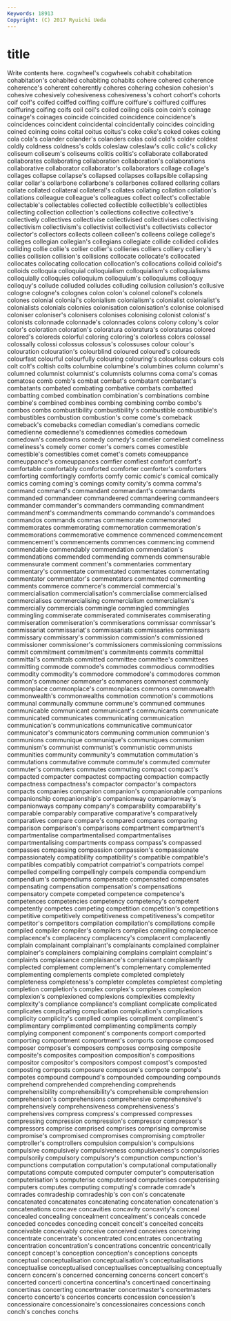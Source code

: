 ```yaml
---
Keywords: 18913 
Copyright: (C) 2017 Ryuichi Ueda
---
```


# title

Write contents here.
cogwheel's cogwheels cohabit cohabitation cohabitation's
cohabited cohabiting cohabits cohere cohered coherence coherence's coherent coherently coheres
cohering cohesion cohesion's cohesive cohesively cohesiveness cohesiveness's cohort cohort's cohorts
coif coif's coifed coiffed coiffing coiffure coiffure's coiffured coiffures coiffuring
coifing coifs coil coil's coiled coiling coils coin coin's coinage
coinage's coinages coincide coincided coincidence coincidence's coincidences coincident coincidental coincidentally
coincides coinciding coined coining coins coital coitus coitus's coke coke's
coked cokes coking cola cola's colander colander's colanders colas cold
cold's colder coldest coldly coldness coldness's colds coleslaw coleslaw's colic
colic's colicky coliseum coliseum's coliseums colitis colitis's collaborate collaborated collaborates
collaborating collaboration collaboration's collaborations collaborative collaborator collaborator's collaborators collage collage's
collages collapse collapse's collapsed collapses collapsible collapsing collar collar's collarbone
collarbone's collarbones collared collaring collars collate collated collateral collateral's collates
collating collation collation's collations colleague colleague's colleagues collect collect's collectable
collectable's collectables collected collectible collectible's collectibles collecting collection collection's collections
collective collective's collectively collectives collectivise collectivised collectivises collectivising collectivism collectivism's
collectivist collectivist's collectivists collector collector's collectors collects colleen colleen's colleens
college college's colleges collegian collegian's collegians collegiate collide collided collides
colliding collie collie's collier collier's collieries colliers colliery colliery's collies
collision collision's collisions collocate collocate's collocated collocates collocating collocation collocation's
collocations colloid colloid's colloids colloquia colloquial colloquialism colloquialism's colloquialisms colloquially
colloquies colloquium colloquium's colloquiums colloquy colloquy's collude colluded colludes colluding
collusion collusion's collusive cologne cologne's colognes colon colon's colonel colonel's
colonels colones colonial colonial's colonialism colonialism's colonialist colonialist's colonialists colonials
colonies colonisation colonisation's colonise colonised coloniser coloniser's colonisers colonises colonising
colonist colonist's colonists colonnade colonnade's colonnades colons colony colony's color
color's coloration coloration's coloratura coloratura's coloraturas colored colored's coloreds colorful
coloring coloring's colorless colors colossal colossally colossi colossus colossus's colossuses
colour colour's colouration colouration's colourblind coloured coloured's coloureds colourfast colourful
colourfully colouring colouring's colourless colours cols colt colt's coltish colts
columbine columbine's columbines column column's columned columnist columnist's columnists columns
coma coma's comas comatose comb comb's combat combat's combatant combatant's
combatants combated combating combative combats combatted combatting combed combination combination's
combinations combine combine's combined combines combing combining combo combo's combos
combs combustibility combustibility's combustible combustible's combustibles combustion combustion's come come's
comeback comeback's comebacks comedian comedian's comedians comedic comedienne comedienne's comediennes
comedies comedown comedown's comedowns comedy comedy's comelier comeliest comeliness comeliness's
comely comer comer's comers comes comestible comestible's comestibles comet comet's
comets comeuppance comeuppance's comeuppances comfier comfiest comfort comfort's comfortable comfortably
comforted comforter comforter's comforters comforting comfortingly comforts comfy comic comic's
comical comically comics coming coming's comings comity comity's comma comma's
command command's commandant commandant's commandants commanded commandeer commandeered commandeering commandeers
commander commander's commanders commanding commandment commandment's commandments commando commando's commandoes
commandos commands commas commemorate commemorated commemorates commemorating commemoration commemoration's commemorations
commemorative commence commenced commencement commencement's commencements commences commencing commend commendable
commendably commendation commendation's commendations commended commending commends commensurable commensurate comment
comment's commentaries commentary commentary's commentate commentated commentates commentating commentator commentator's
commentators commented commenting comments commerce commerce's commercial commercial's commercialisation commercialisation's
commercialise commercialised commercialises commercialising commercialism commercialism's commercially commercials commingle commingled
commingles commingling commiserate commiserated commiserates commiserating commiseration commiseration's commiserations commissar
commissar's commissariat commissariat's commissariats commissaries commissars commissary commissary's commission commission's
commissioned commissioner commissioner's commissioners commissioning commissions commit commitment commitment's commitments
commits committal committal's committals committed committee committee's committees committing commode
commode's commodes commodious commodities commodity commodity's commodore commodore's commodores common
common's commoner commoner's commoners commonest commonly commonplace commonplace's commonplaces commons
commonwealth commonwealth's commonwealths commotion commotion's commotions communal communally commune commune's
communed communes communicable communicant communicant's communicants communicate communicated communicates communicating
communication communication's communications communicative communicator communicator's communicators communing communion communion's
communions communique communique's communiques communism communism's communist communist's communistic communists
communities community community's commutation commutation's commutations commutative commute commute's commuted
commuter commuter's commuters commutes commuting compact compact's compacted compacter compactest
compacting compaction compactly compactness compactness's compactor compactor's compactors compacts companies
companion companion's companionable companions companionship companionship's companionway companionway's companionways company
company's comparability comparability's comparable comparably comparative comparative's comparatively comparatives compare
compare's compared compares comparing comparison comparison's comparisons compartment compartment's compartmentalise
compartmentalised compartmentalises compartmentalising compartments compass compass's compassed compasses compassing compassion
compassion's compassionate compassionately compatibility compatibility's compatible compatible's compatibles compatibly compatriot
compatriot's compatriots compel compelled compelling compellingly compels compendia compendium compendium's
compendiums compensate compensated compensates compensating compensation compensation's compensations compensatory compete
competed competence competence's competences competencies competency competency's competent competently competes
competing competition competition's competitions competitive competitively competitiveness competitiveness's competitor competitor's
competitors compilation compilation's compilations compile compiled compiler compiler's compilers compiles
compiling complacence complacence's complacency complacency's complacent complacently complain complainant complainant's
complainants complained complainer complainer's complainers complaining complains complaint complaint's complaints
complaisance complaisance's complaisant complaisantly complected complement complement's complementary complemented complementing
complements complete completed completely completeness completeness's completer completes completest completing
completion completion's complex complex's complexes complexion complexion's complexioned complexions complexities
complexity complexity's compliance compliance's compliant complicate complicated complicates complicating complication
complication's complications complicity complicity's complied complies compliment compliment's complimentary complimented
complimenting compliments comply complying component component's components comport comported comporting
comportment comportment's comports compose composed composer composer's composers composes composing
composite composite's composites composition composition's compositions compositor compositor's compositors compost
compost's composted composting composts composure composure's compote compote's compotes compound
compound's compounded compounding compounds comprehend comprehended comprehending comprehends comprehensibility comprehensibility's
comprehensible comprehension comprehension's comprehensions comprehensive comprehensive's comprehensively comprehensiveness comprehensiveness's comprehensives
compress compress's compressed compresses compressing compression compression's compressor compressor's compressors
comprise comprised comprises comprising compromise compromise's compromised compromises compromising comptroller
comptroller's comptrollers compulsion compulsion's compulsions compulsive compulsively compulsiveness compulsiveness's compulsories
compulsorily compulsory compulsory's compunction compunction's compunctions computation computation's computational computationally
computations compute computed computer computer's computerisation computerisation's computerise computerised computerises
computerising computers computes computing computing's comrade comrade's comrades comradeship comradeship's
con con's concatenate concatenated concatenates concatenating concatenation concatenation's concatenations concave
concavities concavity concavity's conceal concealed concealing concealment concealment's conceals concede
conceded concedes conceding conceit conceit's conceited conceits conceivable conceivably conceive
conceived conceives conceiving concentrate concentrate's concentrated concentrates concentrating concentration concentration's
concentrations concentric concentrically concept concept's conception conception's conceptions concepts conceptual
conceptualisation conceptualisation's conceptualisations conceptualise conceptualised conceptualises conceptualising conceptually concern concern's
concerned concerning concerns concert concert's concerted concerti concertina concertina's concertinaed
concertinaing concertinas concerting concertmaster concertmaster's concertmasters concerto concerto's concertos concerts
concession concession's concessionaire concessionaire's concessionaires concessions conch conch's conches conchs
